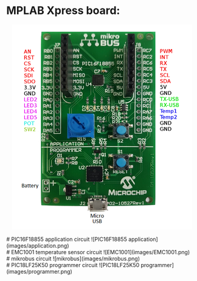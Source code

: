 
# MPLAB Xpress board:
<p align="center"> 
<img src="images/mplabxpress.png">
</p>
# PIC16F18855 application circuit
![PIC16F18855 application](images/application.png)<br>
# EMC1001 temperature sensor circuit
![EMC1001](images/EMC1001.png)<br>
# mikrobus circuit
![mikrobus](images/mikrobus.png)<br>
# PIC18LF25K50 programmer circuit
![PIC18LF25K50 programmer](images/programmer.png)<br>
